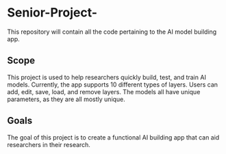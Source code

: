 # Senior-Project-
This repository will contain all the code pertaining to the AI model building app.

## Scope

This project is used to help researchers quickly build, test, and train AI models. Currently, the app supports 10 different types of layers. Users can add, edit, save, load, and remove layers. The models all have unique parameters, as they are all mostly unique.  

## Goals

The goal of this project is to create a functional AI building app that can aid researchers in their research. 
